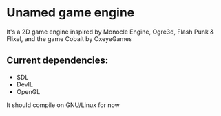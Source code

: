 # Unamed game engine

It's a 2D game engine inspired by Monocle Engine, Ogre3d, Flash Punk & Flixel, and the game Cobalt by OxeyeGames

## Current dependencies:

 * SDL
 * DevIL
 * OpenGL

It should compile on GNU/Linux for now
